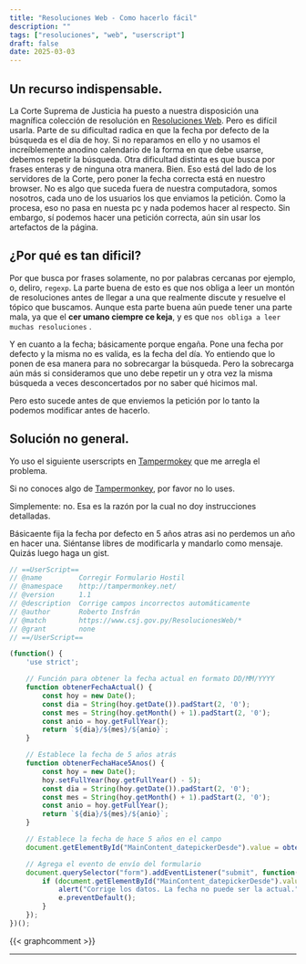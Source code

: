 ```yaml
---
title: "Resoluciones Web - Como hacerlo fácil"
description: ""
tags: ["resoluciones", "web", "userscript"]
draft: false
date: 2025-03-03
---
```


## Un recurso indispensable.

La Corte Suprema de Justicia ha puesto a nuestra disposición una magnífica colección de resolución en [Resoluciones Web][RW]. Pero es difícil usarla. Parte de su dificultad radica en que la fecha por defecto de la búsqueda es el día de hoy. Si no reparamos en ello  y no usamos el increíblemente anodino calendario de la forma en que debe usarse, debemos repetir la búsqueda. Otra dificultad distinta es que busca por frases enteras y de ninguna otra manera. Bien. Eso está del lado de los servidores de la Corte, pero poner la fecha correcta está en nuestro browser. No es algo que suceda fuera de nuestra computadora, somos nosotros, cada uno de los usuarios los que enviamos la petición. Como la procesa, eso no pasa en nuesta pc y nada podemos hacer al respecto. Sin embargo, sí podemos hacer una petición correcta, aún sin usar los artefactos de la página.

## ¿Por qué es tan dificil?

Por que busca por frases solamente, no por palabras cercanas por ejemplo, o, deliro, `regexp`. La parte buena de esto es que nos obliga a leer un montón de resoluciones antes de llegar a una que realmente discute y resuelve el tópico que buscamos. Aunque esta parte buena aún puede tener una parte mala, ya que el **cer umano ciempre ce keja**, y es que `nos obliga a leer muchas resoluciones` .

Y en cuanto a la fecha; básicamente porque engaña. Pone una fecha por defecto y la misma no es valida, es la fecha del día. Yo entiendo que lo ponen de esa manera para no sobrecargar la búsqueda. Pero la sobrecarga aún más si consideramos que uno debe repetir un y otra vez la misma búsqueda a veces desconcertados por no saber qué hicimos mal.

Pero esto sucede antes de que enviemos la petición por lo tanto la podemos modificar antes de hacerlo.

## Solución no general.

Yo uso el siguiente userscripts en [Tampermokey](https://www.tampermonkey.net/) que me arregla el problema.

Si no conoces algo de [Tampermonkey](https://www.tampermonkey.net/), por favor no lo uses.

Simplemente: no. Esa es la razón por la cual no doy instrucciones detalladas.

Básicaente fija la fecha por defecto en 5 años atras asi no perdemos un año en hacer una. Siéntanse libres de modificarla y mandarlo como mensaje. Quizás luego haga un gist.

```js
// ==UserScript==
// @name         Corregir Formulario Hostil
// @namespace    http://tampermonkey.net/
// @version      1.1
// @description  Corrige campos incorrectos automáticamente
// @author       Roberto Insfrán
// @match        https://www.csj.gov.py/ResolucionesWeb/*
// @grant        none
// ==/UserScript==

(function() {
    'use strict';

    // Función para obtener la fecha actual en formato DD/MM/YYYY
    function obtenerFechaActual() {
        const hoy = new Date();
        const dia = String(hoy.getDate()).padStart(2, '0');
        const mes = String(hoy.getMonth() + 1).padStart(2, '0');
        const anio = hoy.getFullYear();
        return `${dia}/${mes}/${anio}`;
    }

    // Establece la fecha de 5 años atrás
    function obtenerFechaHace5Anos() {
        const hoy = new Date();
        hoy.setFullYear(hoy.getFullYear() - 5);
        const dia = String(hoy.getDate()).padStart(2, '0');
        const mes = String(hoy.getMonth() + 1).padStart(2, '0');
        const anio = hoy.getFullYear();
        return `${dia}/${mes}/${anio}`;
    }

    // Establece la fecha de hace 5 años en el campo
    document.getElementById("MainContent_datepickerDesde").value = obtenerFechaHace5Anos();

    // Agrega el evento de envío del formulario
    document.querySelector("form").addEventListener("submit", function(e) {
        if (document.getElementById("MainContent_datepickerDesde").value === obtenerFechaActual()) {
            alert("Corrige los datos. La fecha no puede ser la actual.");
            e.preventDefault();
        }
    });
})();

```

[RW]:<https://www.csj.gov.py/ResolucionesWeb>

{{< graphcomment >}}
















------
